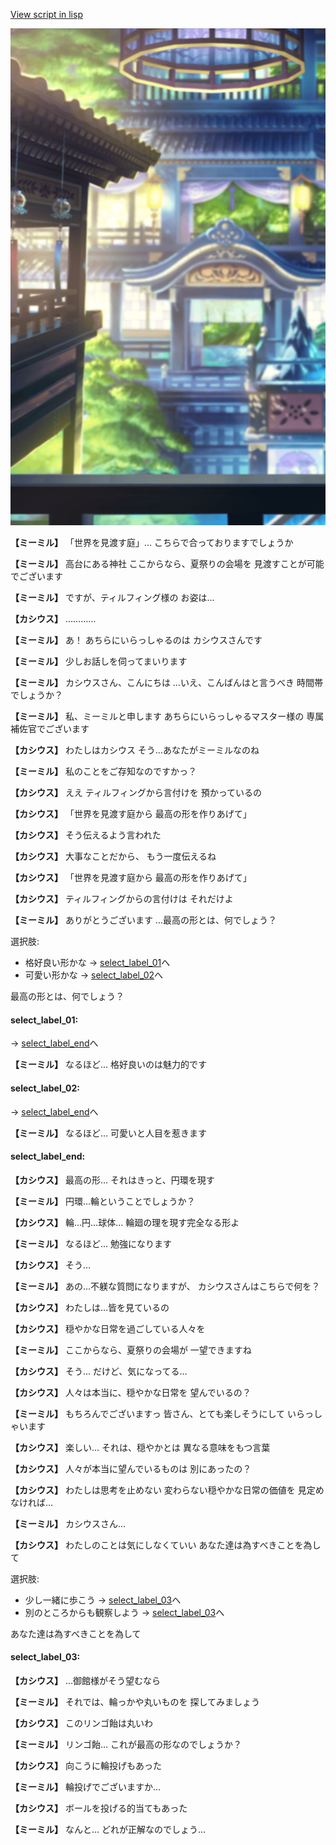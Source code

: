 [View script in lisp](../scripts/202208110.txt)

![sea_castle.png](../images/backgrounds/sea_castle.png)

**【ミーミル】**
「世界を見渡す庭」…
こちらで合っておりますでしょうか

**【ミーミル】**
高台にある神社
ここからなら、夏祭りの会場を
見渡すことが可能でございます

**【ミーミル】**
ですが、ティルフィング様の
お姿は…

**【カシウス】**
…………

**【ミーミル】**
あ！
あちらにいらっしゃるのは
カシウスさんです

**【ミーミル】**
少しお話しを伺ってまいります

**【ミーミル】**
カシウスさん、こんにちは
…いえ、こんばんはと言うべき
時間帯でしょうか？

**【ミーミル】**
私、ミーミルと申します
あちらにいらっしゃるマスター様の
専属補佐官でございます

**【カシウス】**
わたしはカシウス
そう…あなたがミーミルなのね

**【ミーミル】**
私のことをご存知なのですかっ？

**【カシウス】**
ええ
ティルフィングから言付けを
預かっているの

**【カシウス】**
「世界を見渡す庭から
最高の形を作りあげて」

**【カシウス】**
そう伝えるよう言われた

**【カシウス】**
大事なことだから、
もう一度伝えるね

**【カシウス】**
「世界を見渡す庭から
最高の形を作りあげて」

**【カシウス】**
ティルフィングからの言付けは
それだけよ

**【ミーミル】**
ありがとうございます
…最高の形とは、何でしょう？

選択肢:
- 格好良い形かな → [select_label_01](#select_label_01)へ
- 可愛い形かな → [select_label_02](#select_label_02)へ

最高の形とは、何でしょう？

#### select_label_01:
 → [select_label_end](#select_label_end)へ

**【ミーミル】**
なるほど…
格好良いのは魅力的です

#### select_label_02:
 → [select_label_end](#select_label_end)へ

**【ミーミル】**
なるほど…
可愛いと人目を惹きます

#### select_label_end:

**【カシウス】**
最高の形…
それはきっと、円環を現す

**【ミーミル】**
円環…輪ということでしょうか？

**【カシウス】**
輪…円…球体…
輪廻の理を現す完全なる形よ

**【ミーミル】**
なるほど…
勉強になります

**【カシウス】**
そう…

**【ミーミル】**
あの…不躾な質問になりますが、
カシウスさんはこちらで何を？

**【カシウス】**
わたしは…皆を見ているの

**【カシウス】**
穏やかな日常を過ごしている人々を

**【ミーミル】**
ここからなら、夏祭りの会場が
一望できますね

**【カシウス】**
そう…
だけど、気になってる…

**【カシウス】**
人々は本当に、穏やかな日常を
望んでいるの？

**【ミーミル】**
もちろんでございますっ
皆さん、とても楽しそうにして
いらっしゃいます

**【カシウス】**
楽しい…
それは、穏やかとは
異なる意味をもつ言葉

**【カシウス】**
人々が本当に望んでいるものは
別にあったの？

**【カシウス】**
わたしは思考を止めない
変わらない穏やかな日常の価値を
見定めなければ…

**【ミーミル】**
カシウスさん…

**【カシウス】**
わたしのことは気にしなくていい
あなた達は為すべきことを為して

選択肢:
- 少し一緒に歩こう → [select_label_03](#select_label_03)へ
- 別のところからも観察しよう → [select_label_03](#select_label_03)へ

あなた達は為すべきことを為して

#### select_label_03:

**【カシウス】**
…御館様がそう望むなら

**【ミーミル】**
それでは、輪っかや丸いものを
探してみましょう

**【カシウス】**
このリンゴ飴は丸いわ

**【ミーミル】**
リンゴ飴…
これが最高の形なのでしょうか？

**【カシウス】**
向こうに輪投げもあった

**【ミーミル】**
輪投げでございますか…

**【カシウス】**
ボールを投げる的当てもあった

**【ミーミル】**
なんと…
どれが正解なのでしょう…
